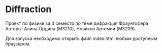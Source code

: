 # Diffraction
Проект по физике за 4 семестр по теме дифракция Фраунгофера
Авторы: Алина Ордина (M3210), Новиков Артемий (M3209).

Для запуска необходимо открыть файл index.html любым доступным браузером.
